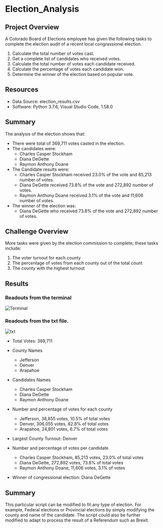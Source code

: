 # Election_Analysis

## Project Overview

A Colorado Board of Elections employee has given the following tasks to complete the election audit of a recent local congrassional election.

1. Calculate the total number of votes cast.
2. Get a complete list of candidates who received votes.
3. Calculate the total number of votes each candidate received.
4. Calculate the percentage of votes each candidate won.
5. Determine the winner of the election based on popular vote.

## Resources

- Data Source: election_results.csv
- Software: Python 3.7.6, Visual Studio Code, 1.58.0

## Summary 

The analysis of the election shows that:
- There were total of 369,711 votes casted in the election.
- The candidates were:
  - Charles Casper Stockham
  - Diana DeGette
  - Raymon Anthony Doane
- The Candidate results were:
  - Charles Casper Stockham received 23.0% of the vote and 85,213 number of votes.
  - Diana DeGette received 73.8% of the vote and 272,892 number of votes.
  - Raymon Anthony Doane received 3.1% of the vote and 11,606 number of votes.
- The winner of the election was:
  - Diana DeGette who received 73.8% of the vote and 272,892 number of votes.

## Challenge Overview

More tasks were given by the election commission to complete; these tasks include:

1. The voter turnout for each county
2. The percentage of votes from each county out of the total count
3. The county with the highest turnout

## Results 

### Readouts from the terminal

![Terminal](https://user-images.githubusercontent.com/84931545/125151055-6aa82f00-e112-11eb-827b-702b362a37c6.PNG)

### Readouts from the txt file.

![txt](https://user-images.githubusercontent.com/84931545/125151058-6c71f280-e112-11eb-948d-4e00cf41f26c.PNG)


- Total Votes: 369,711

- County Names
  - Jefferson
  - Denver
  - Arapahoe

- Candidates Names
  - Charles Casper Stockham
  - Diana DeGette
  - Raymon Anthony Doane

- Number and percentage of votes for each county
  - Jefferson, 38,855 votes, 10.5% of total votes
  - Denver, 306,055 votes, 82.8% of total votes
  - Arapahoe, 24,801 votes, 6.7% of total votes

- Largest County Turnout: Denver

- Number and percentage of votes per candidate
  - Charles Casper Stockham, 85,213 votes, 23.0% of total votes
  - Diana DeGette, 272,892 votes, 73.8% of total votes
  - Raymon Anthony Doane, 11,606 votes, 3.1% of votes

- Winner of congressional election: Diana DeGette

## Summary

This particular script can be modified to fit any type of election. For example, Federal elections or Provincial elections by simply modifying the county and name of the candidate. The script could also be further modified to adapt to process the result of a Referendum such as Brexit.
